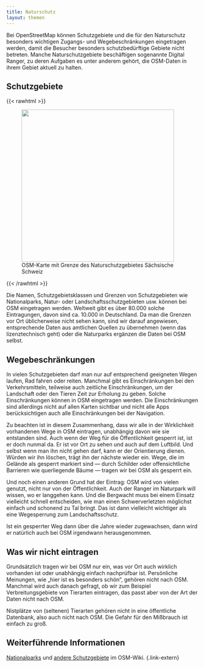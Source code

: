 ```yaml
---
title: Naturschutz
layout: themen
---
```


Bei OpenStreetMap können Schutzgebiete und die für den Naturschutz besonders
wichtigen Zugangs- und Wegebeschränkungen eingetragen werden, damit die
Besucher besonders schutzbedürftige Gebiete nicht betreten. Manche
Naturschutzgebiete beschäftigen sogenannte Digital Ranger, zu deren Aufgaben es
unter anderem gehört, die OSM-Daten in ihrem Gebiet aktuell zu halten.

## Schutzgebiete

{{< rawhtml >}}
<figure class="float-right">
<a href="sächsische-schweiz.jpg"><img src="sächsische-schweiz-small.jpg" width="400"/></a>
<figcaption>OSM-Karte mit Grenze des Naturschutzgebietes Sächsische Schweiz</figcaption>
</figure>
{{< /rawhtml >}}

Die Namen, Schutzgebietsklassen und Grenzen von Schutzgebieten wie
Nationalparks, Natur- oder Landschaftsschutzgebieten usw. können bei OSM
eingetragen werden. Weltweit gibt es über 80.000 solche Eintragungen, davon
sind ca. 10.000 in Deutschland. Da man die Grenzen vor Ort üblicherweise nicht
sehen kann, sind wir darauf angewiesen, entsprechende Daten aus amtlichen
Quellen zu übernehmen (wenn das lizenztechnisch geht) oder die Naturparks
ergänzen die Daten bei OSM selbst.

## Wegebeschränkungen

In vielen Schutzgebieten darf man nur auf entsprechend geeigneten Wegen laufen,
Rad fahren oder reiten. Manchmal gibt es Einschränkungen bei den
Verkehrsmitteln, teilweise auch zeitliche Einschränkungen, um der Landschaft
oder den Tieren Zeit zur Erholung zu geben. Solche Einschränkungen können in
OSM eingetragen werden. Die Einschränkungen sind allerdings nicht auf allen
Karten sichtbar und nicht alle Apps berücksichtigen auch alle Einschränkungen
bei der Navigation.

Zu beachten ist in diesem Zusammenhang, dass wir alle in der Wirklichkeit
vorhandenen Wege in OSM eintragen, unabhängig davon wie sie entstanden sind.
Auch wenn der Weg für die Öffentlichkeit gesperrt ist, ist er doch nunmal da.
Er ist vor Ort zu sehen und auch auf dem Luftbild. Und selbst wenn man ihn
nicht gehen darf, kann er der Orientierung dienen. Würden wir ihn löschen,
trägt ihn der nächste wieder ein. Wege, die im Gelände als gesperrt markiert
sind &mdash; durch Schilder oder offensichtliche Barrieren wie querliegende
Bäume &mdash; tragen wir bei OSM als gesperrt ein.

Und noch einen anderen Grund hat der Eintrag: OSM wird von vielen genutzt,
nicht nur von der Öffentlichkeit. Auch der Ranger im Naturpark will wissen, wo
er langgehen kann. Und die Bergwacht muss bei einem Einsatz vielleicht schnell
entscheiden, wie man einen Schwerverletzten möglichst einfach und schonend zu
Tal bringt. Das ist dann vielleicht wichtiger als eine Wegesperrung zum
Landschaftsschutz.

Ist ein gesperrter Weg dann über die Jahre wieder zugewachsen, dann wird er
natürlich auch bei OSM irgendwann herausgenommen.

## Was wir nicht eintragen

Grundsätzlich tragen wir bei OSM nur ein, was vor Ort auch wirklich vorhanden
ist oder unabhängig einfach nachprüfbar ist. Persönliche Meinungen, wie „hier
ist es besonders schön“, gehören nicht nach OSM. Manchmal wird auch danach
gefragt, ob wir zum Beispiel Verbreitungsgebiete von Tierarten eintragen, das
passt aber von der Art der Daten nicht nach OSM.

Nistplätze von (seltenen) Tierarten gehören nicht in eine öffentliche
Datenbank, also auch nicht nach OSM. Die Gefahr für den Mißbrauch ist einfach
zu groß.

## Weiterführende Informationen

[Nationalparks](https://wiki.openstreetmap.org/wiki/DE:Tag:boundary=national_park)
und [andere
Schutzgebiete](https://wiki.openstreetmap.org/wiki/DE:Tag:boundary=protected_area)
im OSM-Wiki.
{.link-extern}

